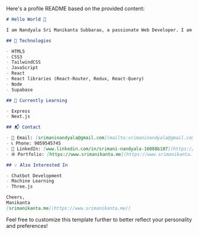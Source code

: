 Here's a profile README based on the provided content:

```markdown
# Hello World 👋

I am Nandyala Sri Manikanta Subbarao, a passionate Web Developer. I am currently in my final year of B.Tech. As a final-year student, I am eager to join a dynamic company where I can apply my skills, grow professionally, and contribute meaningfully.

## 🚀 Technologies

- HTML5
- CSS3
- TailwindCSS
- JavaScript
- React
- React libraries (React-Router, Redux, React-Query)
- Node
- Supabase

## 🌱 Currently Learning

- Express
- Next.js

## 📬 Contact

- 📧 Email: [srimaninandyala@gmail.com](mailto:srimaninandyala@gmail.com)
- 📞 Phone: 9059545745
- 🔗 LinkedIn: [www.linkedin.com/in/srimani-nandyala-16088b187](https://www.linkedin.com/in/srimani-nandyala-16088b187)
- 🌐 Portfolio: [https://www.srimanikanta.me](https://www.srimanikanta.me/)

## 💡 Also Interested In

- Chatbot Development
- Machine Learning
- Three.js

Cheers,  
Manikanta  
[srimanikanta.me](https://www.srimanikanta.me/)
```

Feel free to customize this template further to better reflect your personality and preferences!
